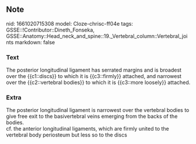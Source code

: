 ## Note
nid: 1661020715308
model: Cloze-chrisc-ff04e
tags: GSSE::!Contributor::Dineth_Fonseka, GSSE::Anatomy::Head_neck_and_spine::19._Vertebral_column::Vertebral_joints
markdown: false

### Text
<div>
  The posterior longitudinal ligament has serrated margins and is
  broadest over the {{c1::discs}} to which it is {{c3::firmly}}
  attached, and narrowest over the {{c2::vertebral bodies}} to
  which it is {{c3::more loosely}} attached.
</div>

### Extra
<div>
  The posterior longitudinal ligament is narrowest over the
  vertebral bodies to give free exit to the basivertebral veins
  emerging from the backs of the bodies.
</div>
<div>
  cf. the anterior longitudinal ligaments, which are firmly united
  to the vertebral body periosteum but less so to the discs
</div>

